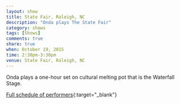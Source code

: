 ```yaml
---
layout: show
title: State Fair, Raleigh, NC
description: "Onda plays The State Fair"
category: shows
tags: [Shows]
comments: true
share: true
when: October 19, 2015
time: 2:30pm-3:30pm
venue: State Fair, Raleigh, NC
---
```


Onda plays a one-hour set on cultural melting pot that is the Waterfall Stage.

[Full schedule of performers](http://www.ncstatefair.org/2015/Attractions/Music.htm){:target="_blank"}

